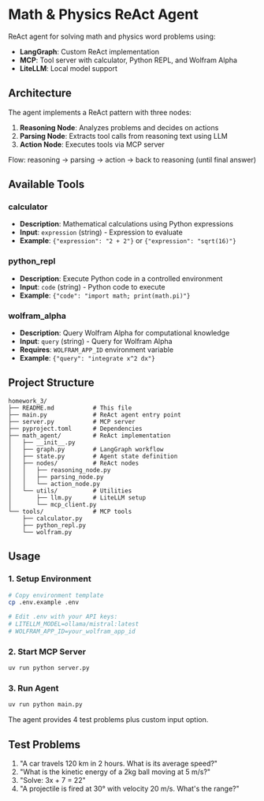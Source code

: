 # Math & Physics ReAct Agent

ReAct agent for solving math and physics word problems using:
- **LangGraph**: Custom ReAct implementation
- **MCP**: Tool server with calculator, Python REPL, and Wolfram Alpha
- **LiteLLM**: Local model support

## Architecture

The agent implements a ReAct pattern with three nodes:
1. **Reasoning Node**: Analyzes problems and decides on actions
2. **Parsing Node**: Extracts tool calls from reasoning text using LLM
3. **Action Node**: Executes tools via MCP server

Flow: reasoning → parsing → action → back to reasoning (until final answer)

## Available Tools

### **calculator**
- **Description**: Mathematical calculations using Python expressions
- **Input**: `expression` (string) - Expression to evaluate
- **Example**: `{"expression": "2 + 2"}` or `{"expression": "sqrt(16)"}`

### **python_repl**
- **Description**: Execute Python code in a controlled environment
- **Input**: `code` (string) - Python code to execute
- **Example**: `{"code": "import math; print(math.pi)"}`

### **wolfram_alpha**
- **Description**: Query Wolfram Alpha for computational knowledge
- **Input**: `query` (string) - Query for Wolfram Alpha
- **Requires**: `WOLFRAM_APP_ID` environment variable
- **Example**: `{"query": "integrate x^2 dx"}`

## Project Structure

```
homework_3/
├── README.md           # This file
├── main.py             # ReAct agent entry point
├── server.py           # MCP server
├── pyproject.toml      # Dependencies
├── math_agent/         # ReAct implementation
│   ├── __init__.py
│   ├── graph.py        # LangGraph workflow
│   ├── state.py        # Agent state definition
│   ├── nodes/          # ReAct nodes
│   │   ├── reasoning_node.py
│   │   ├── parsing_node.py
│   │   └── action_node.py
│   └── utils/          # Utilities
│       ├── llm.py      # LiteLLM setup
│       └── mcp_client.py
└── tools/              # MCP tools
    ├── calculator.py
    ├── python_repl.py
    └── wolfram.py
```

## Usage

### 1. Setup Environment

```bash
# Copy environment template
cp .env.example .env

# Edit .env with your API keys:
# LITELLM_MODEL=ollama/mistral:latest
# WOLFRAM_APP_ID=your_wolfram_app_id
```

### 2. Start MCP Server

```bash
uv run python server.py
```

### 3. Run Agent

```bash
uv run python main.py
```

The agent provides 4 test problems plus custom input option.

## Test Problems

1. "A car travels 120 km in 2 hours. What is its average speed?"
2. "What is the kinetic energy of a 2kg ball moving at 5 m/s?"
3. "Solve: 3x + 7 = 22"
4. "A projectile is fired at 30° with velocity 20 m/s. What's the range?"
